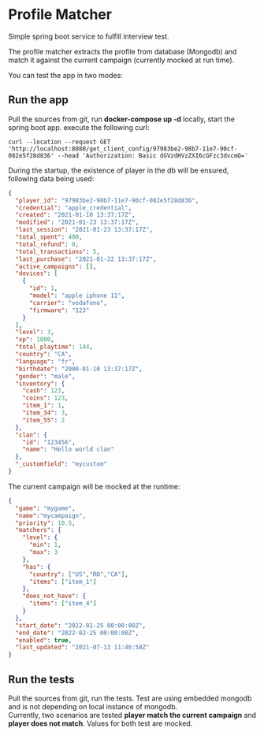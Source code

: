 # Profile Matcher 
Simple spring boot service to fulfill interview test. 

The profile matcher extracts the profile from database (Mongodb) and match it against the current campaign (currently mocked at run time).

You can test the app in two modes:
## Run the app
Pull the sources from git, run __docker-compose up -d__ locally, start the spring boot app.
execute the following curl:

``` xpath
curl --location --request GET 'http://localhost:8080/get_client_config/97983be2-98b7-11e7-90cf-082e5f28d836' --head 'Authorization: Basic dGVzdHVzZXI6cGFzc3dvcmQ='
```

During the startup, the existence of player in the db will be ensured, following data being used: 
```json
{
  "player_id": "97983be2-98b7-11e7-90cf-082e5f28d836",
  "credential": "apple_credential",
  "created": "2021-01-10 13:37:17Z",
  "modified": "2021-01-23 13:37:17Z",
  "last_session": "2021-01-23 13:37:17Z",
  "total_spent": 400,
  "total_refund": 0,
  "total_transactions": 5,
  "last_purchase": "2021-01-22 13:37:17Z",
  "active_campaigns": [],
  "devices": [
    {
      "id": 1,
      "model": "apple iphone 11",
      "carrier": "vodafone",
      "firmware": "123"
    }
  ],
  "level": 3,
  "xp": 1000,
  "total_playtime": 144,
  "country": "CA",
  "language": "fr",
  "birthdate": "2000-01-10 13:37:17Z",
  "gender": "male",
  "inventory": {
    "cash": 123,
    "coins": 123,
    "item_1": 1,
    "item_34": 3,
    "item_55": 2
  },
  "clan": {
    "id": "123456",
    "name": "Hello world clan"
  },
  "_customfield": "mycustom"
}
```
The current campaign will be mocked at the runtime:
```json
{
  "game": "mygame",
  "name":"mycampaign",
  "priority": 10.5,
  "matchers": {
    "level": {
      "min": 1,
      "max": 3
    },
    "has": {
      "country": ["US","RO","CA"],
      "items": ["item_1"]
    },
    "does_not_have": {
      "items": ["item_4"]
    }
  },
  "start_date": "2022-01-25 00:00:00Z",
  "end_date": "2022-02-25 00:00:00Z",
  "enabled": true,
  "last_updated": "2021-07-13 11:46:58Z"
}
```

## Run the tests
Pull the sources from git, run the tests. 
Test are using embedded mongodb and is not depending on local instance of mongodb.    
Currently, two scenarios are tested __player match the current campaign__ and __player does not match__. 
Values for both test are mocked. 